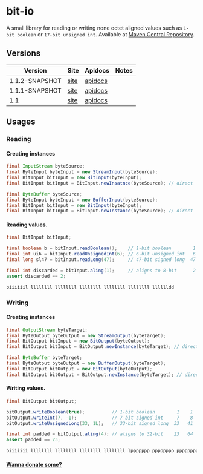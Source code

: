 bit-io
======
A small library for reading or writing none octet aligned values such as `1-bit boolean` or `17-bit unsigned int`. Available at [Maven Central Repository](http://search.maven.org/#search%7Cgav%7C1%7Cg%3A%22com.github.jinahya%22%20AND%20a%3A%22bit-io%22).

## Versions
|Version|Site|Apidocs|Notes|
|-------|----|-------|-----|
|1.1.2-SNAPSHOT|[site](http://jinahya.github.io/bit-io/site/1.1.2-SNAPSHOT/index.html)|[apidocs](http://jinahya.github.io/bit-io/site/1.1.2-SNAPSHOT/apidocs/index.html)||
|1.1.1-SNAPSHOT|[site](http://jinahya.github.io/bit-io/site/1.1.1-SNAPSHOT/index.html)|[apidocs](http://jinahya.github.io/bit-io/site/1.1.1-SNAPSHOT/apidocs/index.html)||
|1.1|[site](http://jinahya.github.io/bit-io/site/1.1/index.html)|[apidocs](http://jinahya.github.io/bit-io/site/1.1/apidocs/index.html)||

## Usages
### Reading
#### Creating instances
```java
final InputStream byteSource;
final ByteInput byteInput = new StreamInput(byteSource);
final BitInput bitInput = new BitInput(byteInput);
final BitInput bitInput = BitInput.newInsatnce(byteSource); // direct

final ByteBuffer byteSource;
final ByteInput byteInput = new BufferInput(byteSource);
final BitInput bitInput = new BitInput(byteInput);
final BitInput bitInput = BitInput.newInstance(byteSource); // direct
```
#### Reading values.
```java
final BitInput bitInput;

final boolean b = bitInput.readBoolean();    // 1-bit boolean        1    1
final int ui6 = bitInput.readUnsignedInt(6); // 6-bit unsigned int   6    7
final long sl47 = bitInput.readLong(47);     // 47-bit signed long  47   54

final int discarded = bitInput.aling(1);     // aligns to 8-bit      2   56
assert discarded == 2;

biiiiiil llllllll llllllll llllllll llllllll llllllll lllllldd
```
### Writing
#### Creating instances
```java
final OutputStream byteTarget;
final ByteOutput byteOutput = new StreamOutput(byteTarget);
final BitOutput bitInput = new BitOutput(byteOutput);
final BitOutput bitInput = BitOutput.newInstance(byteTarget); // direct

final ByteBuffer byteTarget;
final ByteOutput byteOutput = new BufferOutput(byteTarget);
final BitOutput bitOutput = new BitOutput(byteOutput);
final BitOutput bitOutput = BitOutput.newInstance(byteTarget); // direct
```
#### Writing values.
```java
final BitOutput bitOutput;

bitOutput.writeBoolean(true);          // 1-bit boolean        1    1
bitOutput.writeInt(7, -1);             // 7-bit signed int     7    8
bitOutput.writeUnsignedLong(33, 1L);   // 33-bit signed long  33   41

final int padded = bitOutput.aling(4); // aligns to 32-bit    23   64
assert padded == 23;

biiiiiii llllllll llllllll llllllll llllllll lppppppp pppppppp pppppppp pppppppp
```

#### [Wanna donate some?](https://www.paypal.com/cgi-bin/webscr?cmd=_donations&business=GWDFLJNSZSEGG&lc=KR&item_name=github&currency_code=USD&bn=PP%2dDonationsBF%3abtn_donateCC_LG%2egif%3aNonHosted)
